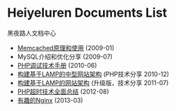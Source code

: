 Heiyeluren Documents List
=========
黑夜路人文档中心

<ul>

<li><a href="http://heiyeluren-doc.googlecode.com/files/Memcached-principles-and-use.pdf">Memcached原理和使用</a> (2009-01)
</li>
<li><a href-"http://heiyeluren-doc.googlecode.com/files/MySQL-Introduction-and-Performance-Optimization.pdf">MySQL介绍和优化分享</a> (2009-07)
</li>
<li><a href="http://heiyeluren-doc.googlecode.com/files/PHP-Debug-Manual-public.pdf">PHP调试技术手册</a> (2010-06)
</li>
<li><a href="http://heiyeluren-doc.googlecode.com/files/Build-based-LAMP-website-structure-PHP-Beijing-2010.pptx">构建基于LAMP的中型网站架构</a> (PHP技术分享 2010-12)
</li>
<li><a href="http://heiyeluren-doc.googlecode.com/files/Build-based-LAMP-website-structure-2011.pptx">构建基于LAMP的网站架构</a> (升级版，技术分享 2011-07)
</li>
<li><a href="http://heiyeluren-doc.googlecode.com/files/PHP-Timeout-Technology-All.2012.08.docx">PHP超时技术全面总结</a> (2012-08)
</li>
<li><a href="http://heiyeluren-doc.googlecode.com/files/Interesting.Nginx-20130315.ppt">有趣的Nginx</a> (2013-03)
</li>

</ul>


